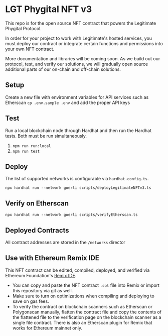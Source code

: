 # LGT Phygital NFT v3
This repo is for the open source NFT contract that powers the Legitimate Phygital Protocol.

In order for your project to work with Legitimate's hosted services, you must deploy our contract or integrate certain functions and permissions into your own NFT contract.

More documentation and libraries will be coming soon. As we build out our protocol, test, and verify our solutions, we will gradually open source additional parts of our on-chain and off-chain solutions.

## Setup
Create a new file with environment variables for API services such as Etherscan
`cp .env.sample .env` and add the proper API keys

## Test

Run a local blockchain node through Hardhat and then run the Hardhat tests.
Both must be run simultaneously.

1. `npm run run:local`
2. `npm run test`

## Deploy

The list of supported networks is configurable via `hardhat.config.ts`.

`npx hardhat run --network goerli scripts/deployLegitimateNFTv3.ts`

## Verify on Etherscan

`npx hardhat run --network goerli scripts/verifyEtherscan.ts`

## Deployed Contracts
All contract addresses are stored in the `/networks` director

## Use with Ethereum Remix IDE

This NFT contract can be edited, compiled, deployed, and verified via Ethereum Foundation's [Remix IDE](https://remix.ethereum.org/).

* You can copy and paste the NFT contract `.sol` file into Remix or import this repository via git as well.
* Make sure to turn on optimizations when compiling and deploying to save on gas fees.
* To verify the contract on blockchain scanners such as Etherscan or Polygonscan manually, flatten the contract file and copy the contents of the flattened file to the verification page on the blockchain scanner as a single file contract. There is also an Etherscan plugin for Remix that works for Ethereum mainnet only.
